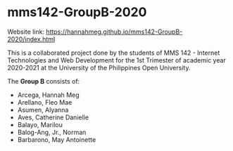 # mms142-GroupB-2020

Website link: https://hannahmeg.github.io/mms142-GroupB-2020/index.html

This is a collaborated project done by the students of MMS 142 - Internet Technologies and Web Development for the 1st Trimester of academic year 2020-2021 at the University of the Philippines Open University.

The **Group B** consists of:
- Arcega, Hannah Meg
- Arellano, Fleo Mae
- Asumen, Alyanna
- Aves, Catherine Danielle
- Balayo, Marilou
- Balog-Ang, Jr., Norman
- Barbarono, May Antoinette
